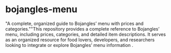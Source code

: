 # bojangles-menu
"A complete, organized guide to Bojangles’ menu with prices and categories.""This repository provides a complete reference to Bojangles’ menu, including prices, categories, and detailed item descriptions. It serves as an organized resource for food lovers, developers, and researchers looking to integrate or explore Bojangles’ menu information .
